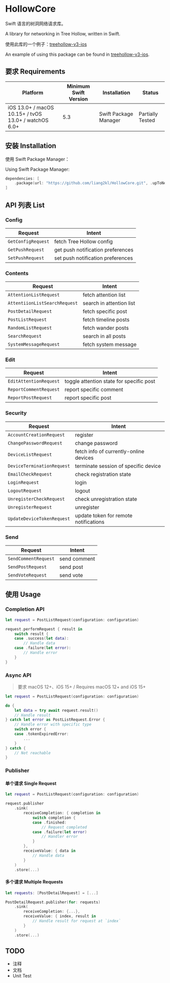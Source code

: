 # HollowCore

Swift 语言的树洞网络请求库。

A library for networking in Tree Hollow, written in Swift.

使用此库的一个例子：[treehollow-v3-ios](https://github.com/treehollow/treehollow-v3-ios)

An example of using this package can be found in [treehollow-v3-ios](https://github.com/treehollow/treehollow-v3-ios).

## 要求 Requirements

| Platform | Minimum Swift Version | Installation | Status |
| --- | --- | --- | --- |
| iOS 13.0+ / macOS 10.15+ / tvOS 13.0+ / watchOS 6.0+ | 5.3 | Swift Package Manager | Partially Tested |

## 安装 Installation

使用 Swift Package Manager：

Using Swift Package Manager:

```swift
dependencies: [
    .package(url: "https://github.com/liang2kl/HollowCore.git", .upToNextMajor(from: "0.1"))
]
```

## API 列表 List

### Config

| Request | Intent |
| --- | --- |
| `GetConfigRequest` | fetch Tree Hollow config |
| `GetPushRequest` | get push notification preferences |
| `SetPushRequest` | set push notification preferences |

### Contents

| Request | Intent |
| --- | --- |
| `AttentionListRequest` | fetch attention list |
| `AttentiionListSearchRequest` | search in attention list |
| `PostDetailRequest` | fetch specific post |
| `PostListRequest` | fetch timeline posts |
| `RandomListRequest` | fetch wander posts |
| `SearchRequest` | search in all posts |
| `SystemMessageRequest` | fetch system message |

### Edit

| Request | Intent |
| --- | --- |
| `EditAttentionRequest` | toggle attention state for specific post |
| `ReportCommentRequest` | report specific comment |
| `ReportPostRequest` | report specific post |

### Security

| Request | Intent |
| --- | --- |
| `AccountCreationRequest` | register |
| `ChangePasswordRequest` | change password |
| `DeviceListRequest` | fetch info of currently-online devices |
| `DeviceTerminationRequest` | terminate session of specific device |
| `EmailCheckRequest` | check registration state |
| `LoginRequest` | login |
| `LogoutRequest` | logout |
| `UnregisterCheckRequest` | check unregistration state |
| `UnregisterRequest` | unregister |
| `UpdateDeviceTokenRequest` | update token for remote notifications |

### Send

| Request | Intent |
| --- | --- |
| `SendCommentRequest` | send comment |
| `SendPostRequest` | send post |
| `SendVoteRequest` | send vote |

## 使用 Usage

### Completion API

```swift
let request = PostListRequest(configuration: configuration)

request.performRequest { result in
    switch result {
    case .success(let data):
        // Handle data
    case .failure(let error):
        // Handle error
    }
}
```

### Async API

> 要求 macOS 12+、iOS 15+ / Requires macOS 12+ and iOS 15+

```swift
let request = PostListRequest(configuration: configuration)

do {
    let data = try await request.result()
    // Handle result
} catch let error as PostListRequest.Error {
    // Handle error with specific type
    switch error {
    case .tokenExpiredError:
        ...
    }
} catch {
    // Not reachable
}
```

### Publisher

#### 单个请求 Single Request

```swift
let request = PostListRequest(configuration: configuration)

request.publisher
    .sink(
        receiveCompletion: { completion in
            switch completion {
            case .finished:
                // Request completed
            case .failure(let error)
                // Handler error
            }
        }, 
        receiveValue: { data in
            // Handle data
        }
    )
    .store(...)
```

#### 多个请求 Multiple Requests

```swift
let requests: [PostDetailRequest] = [...]

PostDetailRequest.publisher(for: requests)
    .sink(
        receiveCompletion: {...}, 
        receiveValue: { index, result in
            // Handle result for request at `index`
        }
    )
    .store(...)
```

## TODO

- 注释
- 文档
- Unit Test
